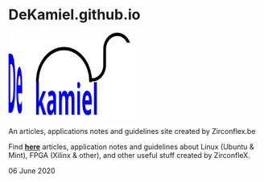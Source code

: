 # DeKamiel.github.io

<img src="Figures/Kamiel_3 .svg" alt="Kamiel_3" style="width:50%;" /> 

An articles, applications notes and guidelines site created by Zirconflex.be

Find **[here]( https://zirconflex.github.io/DeKamiel/.)** articles, application notes and guidelines about Linux (Ubuntu & Mint), FPGA (Xilinx & other), and other useful stuff created by ZirconfleX.

06 June 2020
